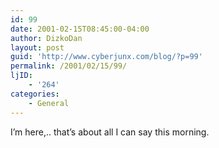 ```yaml
---
id: 99
date: 2001-02-15T08:45:00-04:00
author: DizkoDan
layout: post
guid: 'http://www.cyberjunx.com/blog/?p=99'
permalink: /2001/02/15/99/
ljID:
    - '264'
categories:
    - General
---
```


I’m here,.. that’s about all I can say this morning.